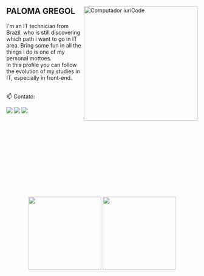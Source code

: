 <div style="margin-bottom: 10rem;">
    <img src="https://github.com/gregol-PALOMA/gregol-PALOMA/assets/106928802/1bbf0161-6db0-400e-908b-4bc211d83df5" min-width="300px" max-width="300px" width="300px" align="right" alt="Computador iuriCode">
    <!--https://pin.it/7GcEhqQ img source-->
    
##

<p align="left" width="20rem"> 

<h2>PALOMA GREGOL</h2>
    
  I'm an IT technician from Brazil, who is still discovering which path i want to go in IT area. Bring some fun in all the things i do is one of my personal mottoes.<br/> In this profile you can follow the evolution of my studies in IT, especially in front-end.
  </br>
  </br>

</p>

<p align="left">
  📫 Contato: 
</p>

<p align="left">
  <a href="#" alt="Gmail">
  <img src="https://img.shields.io/badge/-Gmail-FF0000?style=flat-square&labelColor=FF0000&logo=gmail&logoColor=white&link=LINK-DO-SEU-EMAIL" /></a>

  <a href="#" alt="Linkedin">
  <img src="https://img.shields.io/badge/-Linkedin-0e76a8?style=flat-square&logo=Linkedin&logoColor=white&link=LINK-DO-SEU-LINKEDIN" /></a>

  <a href="https://codepen.io/hum-hum" alt="codepen.io">
  <img src="https://img.shields.io/badge/-Codepen.io-white?style=flat-square&labelColor=white&logo=codepen&logoColor=141010&link=https://codepen.io/hum-hum"/></a>
</p>  
</div>

<br>

#  
##

<div align="center">
  <img style="height: 12rem; "  src="https://github-readme-stats.vercel.app/api/top-langs/?username=gregol-PALOMA&bg_color=30,6892d5,79d1c3&card_width:400&title_color=fff&text_color=fff&include_all_commits=true&count_private=true&text_size=90">
  <img style="height: 12rem; " src="https://github-readme-stats.vercel.app/api?username=gregol-PALOMA&show_icons=true&bg_color=30,6892d5,79d1c3&card_width:400&title_color=fff&text_color=fff&include_all_commits=true&count_private=true&text_size=90">
</div>




<!--
**gregol-PALOMA/gregol-PALOMA** is a ✨ _special_ ✨ repository because its `README.md` (this file) appears on your GitHub profile.

Here are some ideas to get you started:

- 🔭 I’m currently working on ...
- 🌱 I’m currently learning ...
- 👯 I’m looking to collaborate on ...
- 🤔 I’m looking for help with ...
- 💬 Ask me about ...
- 📫 How to reach me: ...
- 😄 Pronouns: ...
- ⚡ Fun fact: ...
-->
